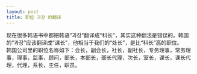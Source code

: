 ```yaml
---
layout: post
title: 职位 과장 的翻译
---
```


<p>现在很多韩语书中都把韩语“과장”翻译成“科长”，其实这种翻法是错误的。韩国的“과장”应该翻译成“课长”，他相当于我们的“处长”，是比“科长”高的职位。<br />    韩国公司里的职位名称如下：会长，副会长，社长，副社长，专务理事，常务理事，理事，监事，顾问，部长，本部长，部长代理，次长，室长，课长，课长代理，代理，系长，主任，职员。</p>

